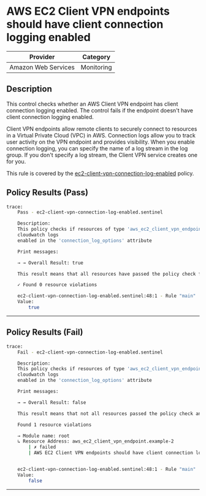 # AWS EC2 Client VPN endpoints should have client connection logging enabled

| Provider            | Category   |
|---------------------|------------|
| Amazon Web Services | Monitoring |

## Description

This control checks whether an AWS Client VPN endpoint has client connection logging enabled. The control fails if the endpoint doesn't have client connection logging enabled.

Client VPN endpoints allow remote clients to securely connect to resources in a Virtual Private Cloud (VPC) in AWS. Connection logs allow you to track user activity on the VPN endpoint and provides visibility. When you enable connection logging, you can specify the name of a log stream in the log group. If you don't specify a log stream, the Client VPN service creates one for you.

This rule is covered by the [ec2-client-vpn-connection-log-enabled](../../policies/ec2/ec2-client-vpn-connection-log-enabled.sentinel) policy.

## Policy Results (Pass)
```bash
trace:
    Pass - ec2-client-vpn-connection-log-enabled.sentinel

    Description:
    This policy checks if resources of type 'aws_ec2_client_vpn_endpoint' have the
    cloudwatch logs
    enabled in the 'connection_log_options' attribute

    Print messages:

    → → Overall Result: true

    This result means that all resources have passed the policy check for the policy ec2-client-vpn-connection-log-enabled.

    ✓ Found 0 resource violations

    ec2-client-vpn-connection-log-enabled.sentinel:48:1 - Rule "main"
    Value:
        true

```

---

## Policy Results (Fail)
```bash
trace:
    Fail - ec2-client-vpn-connection-log-enabled.sentinel

    Description:
    This policy checks if resources of type 'aws_ec2_client_vpn_endpoint' have the
    cloudwatch logs
    enabled in the 'connection_log_options' attribute

    Print messages:

    → → Overall Result: false

    This result means that not all resources passed the policy check and the protected behavior is not allowed for the policy ec2-client-vpn-connection-log-enabled.

    Found 1 resource violations

    → Module name: root
    ↳ Resource Address: aws_ec2_client_vpn_endpoint.example-2
        | ✗ failed
        | AWS EC2 Client VPN endpoints should have client connection logging enabled. Refer to https://docs.aws.amazon.com/securityhub/latest/userguide/ec2-controls.html#ec2-51 for more details.


    ec2-client-vpn-connection-log-enabled.sentinel:48:1 - Rule "main"
    Value:
        false

```
---